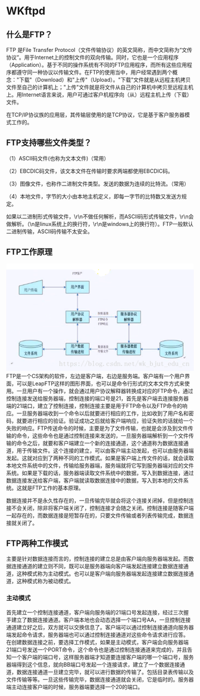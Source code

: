 # WKftpd

## 什么是FTP？  
FTP 是File Transfer Protocol（文件传输协议）的英文简称，而中文简称为“文传协议”。用于Internet上的控制文件的双向传输。同时，它也是一个应用程序（Application）。基于不同的操作系统有不同的FTP应用程序，而所有这些应用程序都遵守同一种协议以传输文件。在FTP的使用当中，用户经常遇到两个概念："下载"（Download）和"上传"（Upload）。"下载"文件就是从远程主机拷贝文件至自己的计算机上；"上传"文件就是将文件从自己的计算机中拷贝至远程主机上。用Internet语言来说，用户可通过客户机程序向（从）远程主机上传（下载）文件。  

在TCP/IP协议族的应用层，其传输层使用的是TCP协议，它是基于客户服务器模式工作的。

## FTP支持哪些文件类型？  

（1）ASCII码文件(也称为文本文件)（常用）

（2）EBCDIC码文件，该文本文件在传输时要求两端都使用EBCDIC码。

（3）图像文件，也称作二进制文件类型。发送的数据为连续的比特流。（常用）

（4）本地文件，字节的大小由本地主机定义，即每一字节的比特数又发送方规定。

如果以二进制形式传输文件，\r\n不做任何解析，而ASCII码形式传输文件，\r\n会做解析。（\n是linux系统上的换行符，\r\n是windows上的换行符）。FTP一般默认二进制传输，ASCII码传输不太安全。

## FTP工作原理
![Image text](https://raw.githubusercontent.com/wangkai5616/WKftpd/master/picture/30cba552a37e0f626f39d9053d8f7592_70.png)
FTP是一个CS架构的软件，左边是客户端，右边是服务端。客户端有一个用户界面，可以是LeapFTP这样的图形界面，也可以是命令行形式的文本文件方式来使用。一旦用户有一个操作，就会通过用户协议解释器转换成对应的FTP命令，通过控制连接发送给服务器端，控制连接的端口号是21，首先是客户端去连接服务器端的21端口，建立了控制连接，控制连接主要是用于FTP命令以及FTP命令的响应。一旦服务器端收到一个命令以后就要进行相应的工作，比如收到了用户名和密码，就要进行相应的验证。验证成功之后就给客户端响应，验证失败的话就给一个失败的响应。FTP传送命令的时候，主要是为了文件传输，也就是会涉及到文件传输的命令，这些命令也是通过控制连接来发送的，一旦服务器端解析到一个文件传输的命令之后，就要和客户端建立一个新的连接通道，这个通道称为数据连接通道，用于传输文件。这个连接的建立，可以由客户端主动发起，也可以由服务器端发起。这就对应到了两种不同的工作模式。如果是客户端上传文件的话，就会读取本地文件系统中的文件，传输给服务器端，服务端就将它写到服务器端对应的文件系统。如果是下载的话，服务器端读取文件系统中的数据，写入到数据连接，通过数据连接发送给客户端，客户端就读取数据连接中的数据，写入到本地的文件系统。这就是FTP工作的基本原理。

数据连接并不是永久性存在的，一旦传输完毕就会将这个连接关闭掉，但是控制连接不会关闭，除非将客户端关闭了，控制连接才会随之关闭。控制连接是随客户端一起存在的，而数据连接是短暂存在的，只要文件传输或者列表传输完成，数据连接就关闭了。

## FTP两种工作模式
主要是针对数据连接而言的，控制连接的建立总是由客户端向服务器端发起。而数据连接通道的建立则不同，既可以是服务器端向客户端发起连接建立数据连接通道，这种模式称为主动模式。也可以是客户端向服务器端发起连接建立数据连接通道，这种模式称为被动模式。

### 主动模式
首先建立一个控制连接通道，客户端向服务端的21端口号发起连接，经过三次握手建立了数据连接通道。客户端本地也会动态选择一个端口号AA，一旦控制连接通道建立好之后，双方就可以交换信息了。客户端可以通过控制连接通道向服务器端发起命令请求，服务器端也可以通过控制连接通道对这些命令请求进行应答。
在创建数据连接之前，要选择工作模式，如果是主动模式，客户端会向服务器端21端口号发送一个PORT命令，这个命令也是通过控制连接通道来完成的，并且告知一个客户端的端口号，这样服务器端才知道要连接客户端的哪一个端口号，服务器端得到这个信息，就向BB端口号发起一个连接请求，建立了一个数据连接通道，数据连接通道一旦建立完毕，就可以进行数据的传输了。包括目录表传输以及文件传输等等。一旦这些传输完毕，数据连接通道就会关闭，它是临时的。服务器端主动连接客户端的时候，服务器端要选择一个20的端口。

